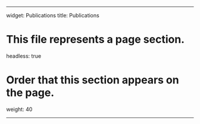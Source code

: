 ---

widget: Publications
title: Publications
# This file represents a page section.
headless: true

# Order that this section appears on the page.
weight: 40

---